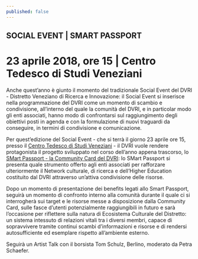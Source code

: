 ```yaml
---
published: false
---
```

## SOCIAL EVENT | SMART PASSPORT
# 23 aprile 2018, ore 15 | Centro Tedesco di Studi Veneziani
Anche quest’anno è giunto il momento del tradizionale Social Event del DVRI - Distretto Veneziano di Ricerca e Innovazione: il Social Event si inserisce nella programmazione del DVRI come un momento di scambio e condivisione, all’interno del quale la comunità del DVRI, e in particolar modo gli enti associati, hanno modo di confrontarsi sul raggiungimento degli obiettivi posti in agenda e con la formulazione di nuovi traguardi da conseguire, in termini di condivisione e comunicazione.

Per quest’edizione del Social Event - che si terrà il giorno 23 aprile ore 15, presso il [Centro Tedesco di Studi Veneziani](http://www.dszv.it/it/ "CENTRO TEDESCO") - il DVRI vuole rendere protagonista il progetto sviluppato nel corso dell’anno appena trascorso, lo [SMart Passport - la Community Card del DVRI](http://distrettovenezianoricerca.it/progetti/smart-passport.html "SMART PASSPORT"): lo SMart Passport si presenta quale strumento offerto agli enti associati per rafforzare ulteriormente il Network culturale, di ricerca e dell’Higher Education costituito dal DVRI attraverso un’attiva condivisione delle risorse.

Dopo un momento di presentazione dei benefits legati allo Smart Passport, seguirà un momento di confronto interno alla comunità durante il quale ci si interrogherà sui target e le risorse messe a disposizione dalla Community Card, sulle fasce d’utenti potenzialmente raggiungibili in futuro e sarà l’occasione per riflettere sulla natura di Ecosistema Culturale del Distretto: un sistema intessuto di relazioni vitali tra i diversi membri, capace di sopravvivere tramite continui scambi d’informazioni e risorse e di rendersi autosufficiente ed esemplare rispetto all’ambiente esterno.

Seguirà un Artist Talk con il borsista Tom Schulz, Berlino, moderato da Petra Schaefer.



